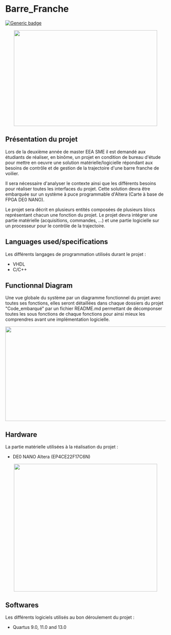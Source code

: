 # Barre_Franche
[![Generic badge](https://img.shields.io/badge/Release-v1.0-<COLOR>.svg)](https://github.com/Plala31/Barre_Franche.git/releases) 

<p align="center">
  <img src="http://societedesauvetage.org/wp-content/uploads/2017/01/Voilier900X600.jpg" width="450px" height="300px"/></p>

## Présentation du projet

Lors de la deuxième année de master EEA SME il est demandé aux étudiants de réaliser, en binôme, un projet en condition de bureau d'étude pour mettre en oeuvre une solution matérielle/logicielle répondant aux besoins de contrôle et de gestion de la trajectoire d'une barre franche de voilier.

Il sera nécessaire d'analyser le contexte ainsi que les différents besoins pour réaliser toutes les interfaces du projet. Cette solution devra être embarquée sur un système à puce programmable d'Altera (Carte à base de FPGA DE0 NANO).

Le projet sera décrit en plusieurs entités composées de plusieurs blocs représentant chacun une fonction du projet. Le projet devra intégrer une partie matérielle (acquisitions, commandes, ...) et une partie logicielle sur un processeur pour le contrôle de la trajectoire.

## Languages used/specifications

Les différents langages de programmation utilisés durant le projet :

+   VHDL
+   C/C++

## Functionnal Diagram
Une vue globale du système par un diagramme fonctionnel du projet avec toutes ses fonctions, elles seront détaillées dans chaque dossiers du projet "Code_embarqué" par un fichier README.md permettant de décomponser toutes les sous fonctions de chaque fonctions pour ainsi mieux les comprendres avant une implémentation logicielle.

<p align="center">
  <img src="https://image.noelshack.com/fichiers/2019/37/4/1568325538-bloc.png" width="548px" height="296px"/></p>

## Hardware

La partie matérielle utilisées à la réalisation du projet :

+   DE0 NANO Altera (EP4CE22F17C6N)

<p align="center">
  <img src="https://market.samm.com/de0-nano-en-fpga-terasic-1501-59-B.png" width="450px" height="400px"/></p>

## Softwares

Les différents logiciels utilisés au bon déroulement du projet : 

+   Quartus 9.0, 11.0 and 13.0